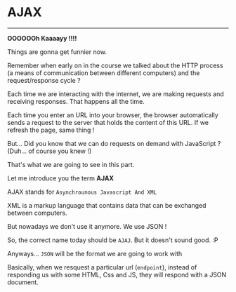 # AJAX

---

**OOOOOOh Kaaaayy !!!!**

Things are gonna get funnier now.

Remember when early on in the course we talked about the HTTP process (a means of communication between different computers) and the request/response cycle ?

Each time we are interacting with the internet, we are making requests and receiving responses. That happens all the time.

Each time you enter an URL into your browser, the browser automatically sends a request to the server that holds the content of this URL. If we refresh the page, same thing !

But... Did you know that we can do requests on demand with JavaScript ? (Duh... of course you knew !)

That's what we are going to see in this part.

Let me introduce you the term **AJAX**

AJAX stands for `Asynchrounous Javascript And XML`

XML is a markup language that contains data that can be exchanged between computers.

But nowadays we don't use it anymore. We use JSON !

So, the correct name today should be `AJAJ`. But it doesn't sound good. :P

Anyways... `JSON` will be the format we are going to work with

Basically, when we resquest a particular url (`endpoint`), instead of responding us with some HTML, Css and JS, they will respond with a JSON document.
